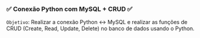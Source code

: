 ### ✅ Conexão Python com MySQL + CRUD ✅

`Objetivo`: Realizar a conexão Python <-> MySQL e realizar as funções de CRUD (Create, Read, Update, Delete) no banco de dados usando o Python.
